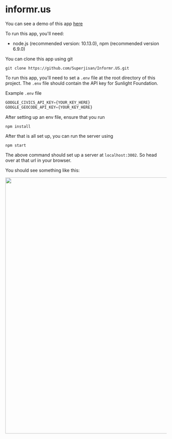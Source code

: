 # informr.us

You can see a demo of this app [here](https://www.informr.us)

To run this app, you'll need:

 * node.js (recommended version: 10.13.0), npm (recommended version 6.9.0)

You can clone this app using git

```
git clone https://github.com/Superjisan/Informr.US.git
```

To run this app, you'll need to set a `.env` file at the root directory of this project. The `.env` file should contain the API key for Sunlight Foundation.

Example `.env` file

```javascript
GOOGLE_CIVICS_API_KEY={YOUR_KEY_HERE}
GOOGLE_GEOCODE_API_KEY={YOUR_KEY_HERE}
```

After setting up an env file, ensure that you run

```
npm install
```

After that is all set up, you can run the server using

```
npm start
```

The above command should set up a server at `localhost:3002`. So head over at that url in your browser.

You should see something like this:

<img src="https://raw.githubusercontent.com/superjisan/InformRU/master/informRUDemo.gif" width="800">